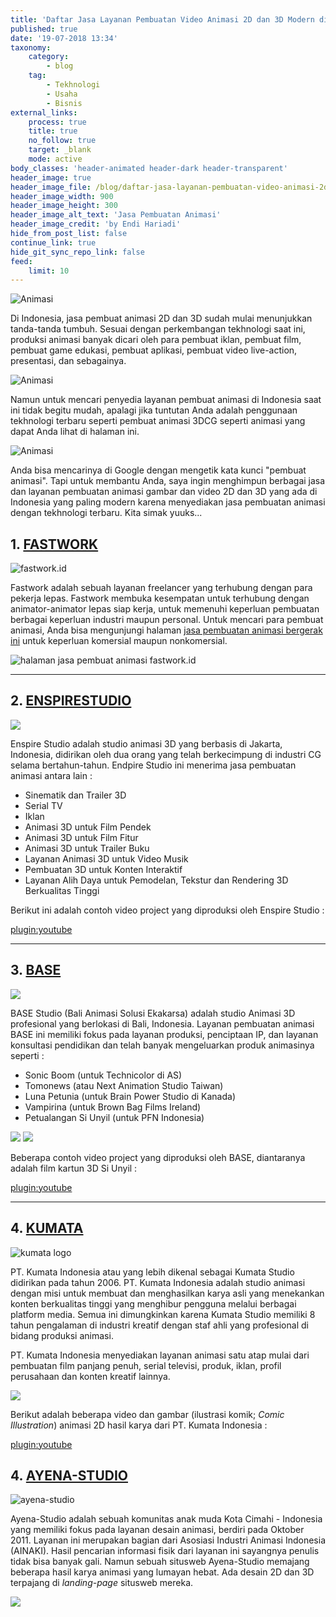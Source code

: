 ```yaml
---
title: 'Daftar Jasa Layanan Pembuatan Video Animasi 2D dan 3D Modern di Indonesia'
published: true
date: '19-07-2018 13:34'
taxonomy:
    category:
        - blog
    tag:
        - Tekhnologi
        - Usaha
        - Bisnis
external_links:
    process: true
    title: true
    no_follow: true
    target: _blank
    mode: active
body_classes: 'header-animated header-dark header-transparent'
header_image: true
header_image_file: /blog/daftar-jasa-layanan-pembuatan-video-animasi-2d-dan-3d-modern-di-indonesia/animasi.png
header_image_width: 900
header_image_height: 300
header_image_alt_text: 'Jasa Pembuatan Animasi'
header_image_credit: 'by Endi Hariadi'
hide_from_post_list: false
continue_link: true
hide_git_sync_repo_link: false
feed:
    limit: 10
---
```


![Animasi](https://media.giphy.com/media/LMF6seZ7EyDEjoNtaP/giphy.gif "Contoh Animasi 3D Produksi Artner-CG")

Di Indonesia, jasa pembuat animasi 2D dan 3D sudah mulai menunjukkan tanda-tanda tumbuh. Sesuai dengan perkembangan tekhnologi saat ini, produksi animasi banyak dicari oleh para pembuat iklan, pembuat film, pembuat game edukasi, pembuat aplikasi, pembuat video live-action, presentasi, dan sebagainya.

![Animasi](https://media.giphy.com/media/QvSQUmUCwCYyjtiBup/giphy.gif)

Namun untuk mencari penyedia layanan pembuat animasi di Indonesia saat ini tidak begitu mudah, apalagi jika tuntutan Anda adalah penggunaan tekhnologi terbaru seperti pembuat animasi 3DCG seperti animasi yang dapat Anda lihat di halaman ini.

![Animasi](https://media.giphy.com/media/joYf3D57p1WfyfyLr6/giphy.gif)

Anda bisa mencarinya di Google dengan mengetik kata kunci "pembuat animasi". Tapi untuk membantu Anda, saya ingin menghimpun berbagai jasa dan layanan pembuatan animasi gambar dan video 2D dan 3D yang ada di Indonesia yang paling modern karena menyediakan jasa pembuatan animasi dengan tekhnologi terbaru. Kita simak yuuks...


## 1. [FASTWORK](https://fastwork.id/)

![fastwork.id](https://i.imgur.com/zKeQ22E.png)

Fastwork adalah sebuah layanan freelancer yang terhubung dengan para pekerja lepas. Fastwork membuka kesempatan untuk terhubung dengan animator-animator lepas siap kerja, untuk memenuhi keperluan pembuatan berbagai keperluan industri maupun personal. Untuk mencari para pembuat animasi, Anda bisa mengunjungi halaman [jasa pembuatan animasi bergerak ini](https://fastwork.id/3d-animation) untuk keperluan komersial maupun nonkomersial.

![halaman jasa pembuat animasi fastwork.id](https://i.imgur.com/K14daPk.png)

---

## 2. [ENSPIRESTUDIO](http://www.enspirestudio.com/)

![](https://i.imgur.com/y8KzlUl.png)

Enspire Studio adalah studio animasi 3D yang berbasis di Jakarta, Indonesia, didirikan oleh dua orang yang telah berkecimpung di industri CG selama bertahun-tahun. Endpire Studio ini menerima jasa pembuatan animasi antara lain :

* Sinematik dan Trailer 3D
* Serial TV
* Iklan
* Animasi 3D untuk Film Pendek
* Animasi 3D untuk Film Fitur
* Animasi 3D untuk Trailer Buku
* Layanan Animasi 3D untuk Video Musik
* Pembuatan 3D untuk Konten Interaktif
* Layanan Alih Daya untuk Pemodelan, Tekstur dan Rendering 3D Berkualitas Tinggi

Berikut ini adalah contoh video project yang diproduksi oleh Enspire Studio :

[plugin:youtube](https://youtu.be/ltw3d4snTxY)

---

## 3. [BASE](https://www.base-indonesia.com/)

![](https://i.imgur.com/trpleX8.png)

BASE Studio (Bali Animasi Solusi Ekakarsa) adalah studio Animasi 3D profesional yang berlokasi di Bali, Indonesia. Layanan pembuatan animasi BASE ini memiliki fokus pada layanan produksi, penciptaan IP, dan layanan konsultasi pendidikan dan telah banyak mengeluarkan produk animasinya seperti :

* Sonic Boom (untuk Technicolor di AS)
* Tomonews (atau Next Animation Studio Taiwan)
* Luna Petunia (untuk Brain Power Studio di Kanada)
* Vampirina (untuk Brown Bag Films Ireland)
* Petualangan Si Unyil (untuk PFN Indonesia)

![](https://i.imgur.com/AjC37Zu.jpg)
![](https://i.imgur.com/umWeJeJ.jpg)

Beberapa contoh video project yang diproduksi oleh BASE, diantaranya adalah film kartun 3D Si Unyil :

[plugin:youtube](https://youtu.be/y4hy5r7zPpw)

---

## 4. [KUMATA](https://www.kumata-studio.com/)

![kumata logo](https://i.imgur.com/FeeUaCl.png)

PT. Kumata Indonesia atau yang lebih dikenal sebagai Kumata Studio didirikan pada tahun 2006. PT. Kumata Indonesia adalah studio animasi dengan misi untuk membuat dan menghasilkan karya asli yang menekankan konten berkualitas tinggi yang menghibur pengguna melalui berbagai platform media. Semua ini dimungkinkan karena Kumata Studio memiliki 8 tahun pengalaman di industri kreatif dengan staf ahli yang profesional di bidang produksi animasi.

PT. Kumata Indonesia menyediakan layanan animasi satu atap mulai dari pembuatan film panjang penuh, serial televisi, produk, iklan, profil perusahaan dan konten kreatif lainnya.

![](https://i.imgur.com/ydrrScT.png)

Berikut adalah beberapa video dan gambar (ilustrasi komik; _Comic Illustration_) animasi 2D hasil karya dari PT. Kumata Indonesia :

[plugin:youtube](https://youtu.be/Yv5ffZAtDJo)

## 4. [AYENA-STUDIO](https://www.ayena-studio.com/)

![ayena-studio](https://i.imgur.com/QQkA3Iw.png)

Ayena-Studio adalah sebuah komunitas anak muda Kota Cimahi - Indonesia yang memiliki fokus pada layanan desain animasi, berdiri pada Oktober 2011. Layanan ini merupakan bagian dari Asosiasi Industri Animasi Indonesia (AINAKI). Hasil pencarian informasi fisik dari layanan ini sayangnya penulis tidak bisa banyak gali. Namun sebuah situsweb Ayena-Studio memajang beberapa hasil karya animasi yang lumayan hebat. Ada desain 2D dan 3D terpajang di _landing-page_ situsweb mereka.

![](https://www.ayena-studio.com/wp-content/uploads/2015/05/bandit.jpg)